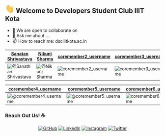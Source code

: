 ## <img src="https://raw.githubusercontent.com/ABSphreak/ABSphreak/master/gifs/Hi.gif" width="30px"> Welcome to Developers Student Club IIIT Kota


- 👯 We are open to collaborate on
- 💬 Ask me about ...
- 📫 How to reach me: dsciiitkota.ac.in



[Sanatan Shrivastava](https://github.com/Sanatan-Shrivastava) | [Nikunj Sharma](https://github.com/nouveau-riche) | [coremember2_username](https://github.com/coremember2_username) | [coremember3_username](https://github.com/coremember3_username)
--- | --- | --- | ---
![@Sanathan Shrivastava](https://avatars.githubusercontent.com/Sanatan-Shrivastava?s=150&v=1) | ![@Nikunj Sharma](https://avatars.githubusercontent.com/nouveau-riche?s=150&v=1) | ![coremember2_username](https://avatars.githubusercontent.com/coremember2_username?s=150&v=1) | ![coremember3_username](https://avatars.githubusercontent.com/coremember3_username?s=150&v=1)

[coremember4_username](https://github.com/coremember4_username) | [coremember5_username](https://github.com/coremember5_username) | [coremember6_username](https://github.com/coremember6_username) | [coremember7_username](https://github.com/coremember3_username)
--- | --- | --- | ---
![@coremember4_username](https://avatars.githubusercontent.com/coremember4_username?s=150&v=1) | ![@coremember5_username](https://avatars.githubusercontent.com/coremember5_username?s=150&v=1) | ![coremember6_username](https://avatars.githubusercontent.com/coremember6_username?s=150&v=1) | ![coremember7_username](https://avatars.githubusercontent.com/coremember7_username?s=150&v=1)

### Reach Out Us! :coffee:
<p align="center">
	<a href="https://github.com/DSC-IIITKota"><img src="https://img.icons8.com/bubbles/50/000000/github.png" alt="GitHub"/></a>
	<a href="https://www.linkedin.com/in/nikunj-sharma-136182194/"><img src="https://img.icons8.com/bubbles/50/000000/linkedin.png" alt="LinkedIn"/></a>
	<a href="https://www.instagram.com/_nikunjjsharma/"><img src="https://img.icons8.com/bubbles/50/000000/instagram.png" alt="Instagram"/></a>
	<a href="https://twitter.com/Nikunjs07673277"><img src="https://img.icons8.com/bubbles/50/000000/twitter.png" alt="Twitter"/></a>
</p>


